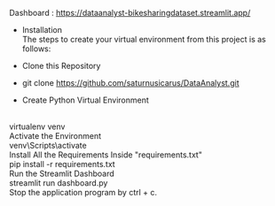 Dashboard : https://dataanalyst-bikesharingdataset.streamlit.app/
<br>
- Installation
<br>The steps to create your virtual environment from this project is as follows:

- Clone this Repository

- git clone https://github.com/saturnusicarus/DataAnalyst.git

- Create Python Virtual Environment

<br>virtualenv venv
<br>Activate the Environment
<br>venv\Scripts\activate
<br>Install All the Requirements Inside "requirements.txt"
<br>pip install -r requirements.txt
<br>Run the Streamlit Dashboard
<br>streamlit run dashboard.py
<br>Stop the application program by ctrl + c.
